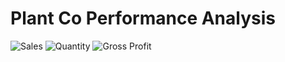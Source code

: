 # Plant Co Performance Analysis

![Sales](https://github.com/user-attachments/assets/12be47f7-6a44-4f1b-a317-11c535781fd6)
![Quantity](https://github.com/user-attachments/assets/4bfee8d2-a385-46e3-bc84-0c3ad62ee21c)
![Gross Profit](https://github.com/user-attachments/assets/7dcf08ec-c14d-4740-be92-309dc6bd5c5d)
